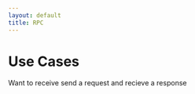 ```yaml
---
layout: default
title: RPC
---
```

# Use Cases

Want to receive send a request and recieve a response
